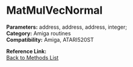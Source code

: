 # MatMulVecNormal

**Parameters:** address, address, address, integer;  
**Category:** Amiga routines  
**Compatibility:** Amiga, ATARI520ST  

**Reference Link:**  
[Back to Methods List](../../SUMMARY.md)
